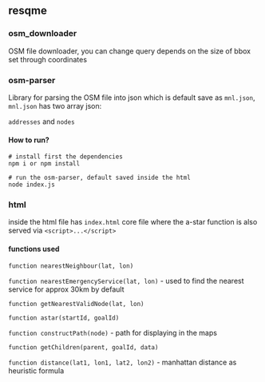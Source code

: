 ## resqme

### osm_downloader

OSM file downloader, you can change query depends on the size of bbox set through coordinates

### osm-parser

Library for parsing the OSM file into json which is default save as `mnl.json`,
`mnl.json` has two array json:

 `addresses` and `nodes`


 #### How to run?
 ```
 # install first the dependencies
 npm i or npm install

 # run the osm-parser, default saved inside the html
node index.js

```

 ### html

 inside the html file has `index.html` core file  where the a-star function is also served via `<script>...</script>`

 #### functions used

`function nearestNeighbour(lat, lon)` 

`function nearestEmergencyService(lat, lon)` - used to find the nearest service for approx 30km by default

`function getNearestValidNode(lat, lon)`

`function astar(startId, goalId)`

`function constructPath(node)` - path for displaying in the maps

`function getChildren(parent, goalId, data) `

`function distance(lat1, lon1, lat2, lon2)` - manhattan distance as heuristic formula




